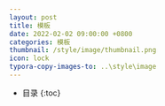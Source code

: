 ```yaml
---
layout: post
title: 模板
date: 2022-02-02 09:00:00 +0800
categories: 模板
thumbnail: /style/image/thumbnail.png
icon: lock
typora-copy-images-to: ..\style\image
---
```


* 目录
{:toc}

